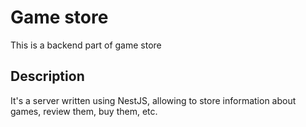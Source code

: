 # Game store

This is a backend part of game store

## Description

It's a server written using NestJS, allowing to store information about games, review them, buy them, etc.
